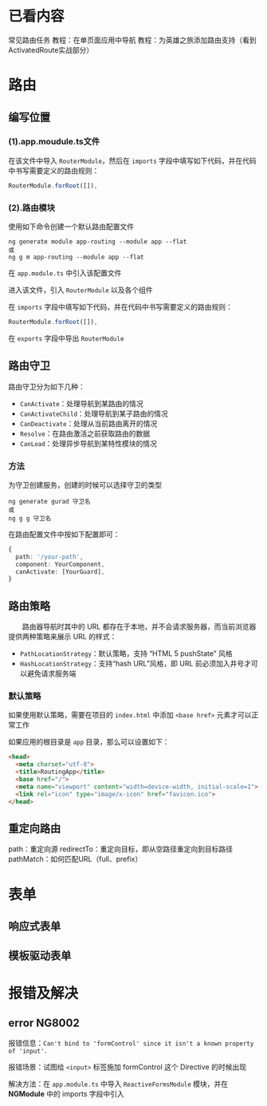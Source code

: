 # 已看内容

常见路由任务
教程：在单页面应用中导航
教程：为英雄之旅添加路由支持（看到ActivatedRoute实战部分）

# 路由

## 编写位置

### (1).app.moudule.ts文件

在该文件中导入 `RouterModule`，然后在 `imports` 字段中填写如下代码，并在代码中书写需要定义的路由规则：
```ts
RouterModule.forRoot([]),
```

### (2).路由模块

使用如下命令创建一个默认路由配置文件
```
ng generate module app-routing --module app --flat
或
ng g m app-routing --module app --flat
```

在 `app.module.ts` 中引入该配置文件

进入该文件，引入 `RouterModule` 以及各个组件

在 `imports` 字段中填写如下代码，并在代码中书写需要定义的路由规则：
```ts
RouterModule.forRoot([]),
```

在 `exports` 字段中导出 `RouterModule`

## 路由守卫

路由守卫分为如下几种：
- `CanActivate`：处理导航到某路由的情况
- `CanActivateChild`：处理导航到某子路由的情况
- `CanDeactivate`：处理从当前路由离开的情况
- `Resolve`：在路由激活之前获取路由的数据
- `CanLoad`：处理异步导航到某特性模块的情况

### 方法
为守卫创建服务，创建的时候可以选择守卫的类型
```
ng generate gurad 守卫名
或
ng g g 守卫名
```

在路由配置文件中按如下配置即可：
```ts
{
  path: '/your-path',
  component: YourComponent,
  canActivate: [YourGuard],
}
```

## 路由策略

&emsp;&emsp;路由器导航时其中的 URL 都存在于本地，并不会请求服务器，而当前浏览器提供两种策略来展示 URL 的样式：
- `PathLocationStrategy`：默认策略，支持 “HTML 5 pushState” 风格
- `HashLocationStrategy`：支持“hash URL”风格，即 URL 前必须加入井号才可以避免请求服务端

### 默认策略

如果使用默认策略，需要在项目的 `index.html` 中添加 `<base href>` 元素才可以正常工作

如果应用的根目录是 `app` 目录，那么可以设置如下：
```html
<head>
  <meta charset="utf-8">
  <title>RoutingApp</title>
  <base href="/">
  <meta name="viewport" content="width=device-width, initial-scale=1">
  <link rel="icon" type="image/x-icon" href="favicon.ico">
</head>
```

## 重定向路由

path：重定向源
redirectTo：重定向目标，即从空路径重定向到目标路径
pathMatch：如何匹配URL（full、prefix）


# 表单

## 响应式表单

## 模板驱动表单

# 报错及解决

## error NG8002

报错信息：`Can't bind to 'formControl' since it isn't a known property of 'input'.`

报错场景：试图给 `<input>` 标签施加 formControl 这个 Directive 的时候出现

解决方法：在 `app.module.ts` 中导入 `ReactiveFormsModule` 模块，并在 **NGModule** 中的 imports 字段中引入